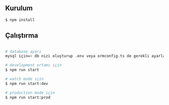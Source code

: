 ## Kurulum

```bash
$ npm install
```

## Çalıştırma

```bash

# database ayarı
mysql için=> db nizi oluşturup .env veya ormconfig.ts de gerekli ayarları yapmalısınız.

# development ortamı için
$ npm run start

# watch mode için
$ npm run start:dev

# production mode için
$ npm run start:prod
```
